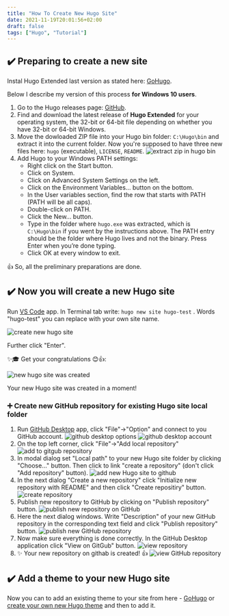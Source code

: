 ```yaml
---
title: "How To Create New Hugo Site"
date: 2021-11-19T20:01:56+02:00
draft: false
tags: ["Hugo", "Tutorial"]
---
```


## ✔️ Preparing to create a new site

Instal Hugo Extended last version as stated here: [GoHugo](https://gohugo.io/getting-started/installing/).

Below I describe my version of this process **for Windows 10 users**.

1. Go to the Hugo releases page: [GitHub](https://github.com/gohugoio/hugo/releases).
2. Find and download the latest release of **Hugo Extended** for your operating system, the 32-bit or 64-bit file depending on whether you have 32-bit or 64-bit Windows.
3. Move the dowloaded ZIP file into your Hugo bin folder: `C:\Hugo\bin` and extract it into the current folder. Now you're supposed to have three new files here: `hugo` (executable), `LICENSE`, `README`.
![extract zip in hugo bin](extract-hugo-bin.jpg)
4. Add Hugo to your Windows PATH settings:
    - Right click on the Start button.
    - Click on System.
    - Click on Advanced System Settings on the left.
    - Click on the Environment Variables… button on the bottom.
    - In the User variables section, find the row that starts with PATH (PATH will be all caps).
    - Double-click on PATH.
    - Click the New… button.
    - Type in the folder where `hugo.exe` was extracted, which is `C:\Hugo\bin` if you went by the instructions above. The PATH entry should be the folder where Hugo lives and not the binary. Press Enter when you’re done typing.
    - Click OK at every window to exit.

👍 So, all the preliminary preparations are done.

## ✔️ Now you will create a new Hugo site

Run [VS Code](https://code.visualstudio.com/) app. In Terminal tab write: `hugo new site hugo-test` . Words "hugo-test" you can replace with your own site name.

![create new hugo site](create-new-site.jpg)

Further click "Enter".

✨🎓 Get your congratulations 😊👍:

![new hugo  site was created](create-new-site-2.jpg)

Your new Hugo site was created in a moment!

### ➕ Create new GitHub repository for existing Hugo site local folder

1. Run [GitHub Desktop](https://desktop.github.com/) app, click "File"->"Option" and connect to you GitHub account.
![github desktop options](github-desktop-options.jpg)
![github desktop account](github-desktop-account.jpg)
2. On the top left corner, click "File"->"Add local repository"
![add to gitgub repository](add-repository.jpg)
3. In modal dialog set "Local path" to your new Hugo site folder by clicking "Choose..." button. Then click to link "create a repository" (don't click "Add repository" button).
![add new Hugo site to github](add-repository-2.jpg)
4. In the next dialog "Create a new repository" click "Initialize new repository with README" and then click "Create repositiry" button.
![create repository](create-repository.jpg)
5. Publish new repository to GitHub by clicking on "Publish repository" button.
![publish new repository on GitHub](publish-repository.jpg)
6. Here the next dialog windows. Write "Description" of your new GitHub repository in the corresponding text field and click "Publish repository" button.
![publish new GitHub repository](publish-repository-2.jpg)
7. Now make sure everything is done correctly. In the GitHub Desktop application click "View on GitGub" button.
![view repository](view-repository.jpg)
8. ✨ Your new repository on githab is created! 👍
![view GitHub repository](view-repository-2.jpg)

## ✔️ Add a theme to your new Hugo site
Now you can to add an existing theme to your site from here - [GoHugo](https://themes.gohugo.io/) or [create your own new Hugo theme](create-new-hugo-theme) and then to add it.
